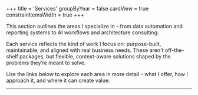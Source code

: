 +++
title = 'Services'
groupByYear = false
cardView = true
constrainItemsWidth = true
+++

This section outlines the areas I specialize in - from data automation and reporting systems to AI workflows and architecture consulting.

Each service reflects the kind of work I focus on: purpose-built, maintainable, and aligned with real business needs. These aren't off-the-shelf packages, but flexible, context-aware solutions shaped by the problems they’re meant to solve.

Use the links below to explore each area in more detail - what I offer, how I approach it, and where it can create value.

---
